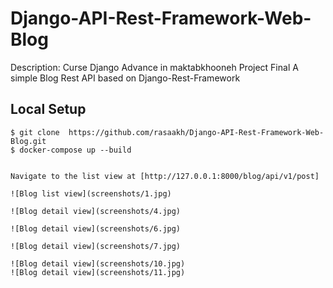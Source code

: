 # Django-API-Rest-Framework-Web-Blog

Description:
Curse Django Advance in maktabkhooneh Project Final
A simple Blog Rest API based on Django-Rest-Framework

## Local Setup

```
$ git clone  https://github.com/rasaakh/Django-API-Rest-Framework-Web-Blog.git
$ docker-compose up --build


Navigate to the list view at [http://127.0.0.1:8000/blog/api/v1/post]

![Blog list view](screenshots/1.jpg)

![Blog detail view](screenshots/4.jpg)

![Blog detail view](screenshots/6.jpg)

![Blog detail view](screenshots/7.jpg)

![Blog detail view](screenshots/10.jpg)
![Blog detail view](screenshots/11.jpg)